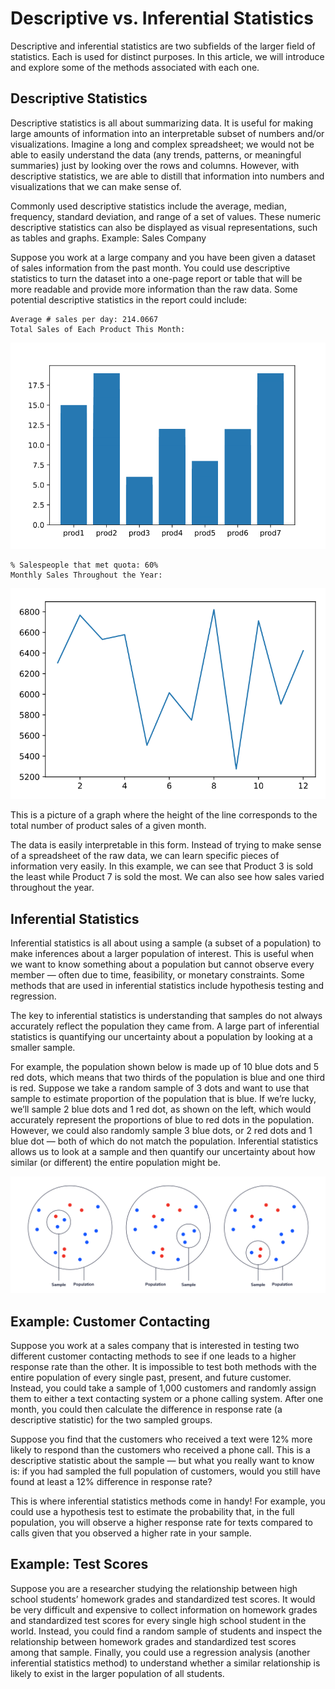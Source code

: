 # Descriptive vs. Inferential Statistics

Descriptive and inferential statistics are two subfields of the larger field of statistics. Each is used for distinct purposes. In this article, we will introduce and explore some of the methods associated with each one.

## Descriptive Statistics
Descriptive statistics is all about summarizing data. It is useful for making large amounts of information into an interpretable subset of numbers and/or visualizations. Imagine a long and complex spreadsheet; we would not be able to easily understand the data (any trends, patterns, or meaningful summaries) just by looking over the rows and columns. However, with descriptive statistics, we are able to distill that information into numbers and visualizations that we can make sense of.

Commonly used descriptive statistics include the average, median, frequency, standard deviation, and range of a set of values. These numeric descriptive statistics can also be displayed as visual representations, such as tables and graphs.
Example: Sales Company

Suppose you work at a large company and you have been given a dataset of sales information from the past month. You could use descriptive statistics to turn the dataset into a one-page report or table that will be more readable and provide more information than the raw data. Some potential descriptive statistics in the report could include:

    Average # sales per day: 214.0667 	
    Total Sales of Each Product This Month:

![bar chart](./img/bar_chart.png)

    % Salespeople that met quota: 60%
    Monthly Sales Throughout the Year:

![bar chart](./img/line_chart.png)

This is a picture of a graph where the height of the line corresponds to the total number of product sales of a given month.

The data is easily interpretable in this form. Instead of trying to make sense of a spreadsheet of the raw data, we can learn specific pieces of information very easily. In this example, we can see that Product 3 is sold the least while Product 7 is sold the most. We can also see how sales varied throughout the year.

## Inferential Statistics

Inferential statistics is all about using a sample (a subset of a population) to make inferences about a larger population of interest. This is useful when we want to know something about a population but cannot observe every member — often due to time, feasibility, or monetary constraints. Some methods that are used in inferential statistics include hypothesis testing and regression.

The key to inferential statistics is understanding that samples do not always accurately reflect the population they came from. A large part of inferential statistics is quantifying our uncertainty about a population by looking at a smaller sample.

For example, the population shown below is made up of 10 blue dots and 5 red dots, which means that two thirds of the population is blue and one third is red. Suppose we take a random sample of 3 dots and want to use that sample to estimate proportion of the population that is blue. If we’re lucky, we’ll sample 2 blue dots and 1 red dot, as shown on the left, which would accurately represent the proportions of blue to red dots in the population. However, we could also randomly sample 3 blue dots, or 2 red dots and 1 blue dot — both of which do not match the population. Inferential statistics allows us to look at a sample and then quantify our uncertainty about how similar (or different) the entire population might be.

![inferential](./img/descriptive_inferential_statistics.webp)

## Example: Customer Contacting

Suppose you work at a sales company that is interested in testing two different customer contacting methods to see if one leads to a higher response rate than the other. It is impossible to test both methods with the entire population of every single past, present, and future customer. Instead, you could take a sample of 1,000 customers and randomly assign them to either a text contacting system or a phone calling system. After one month, you could then calculate the difference in response rate (a descriptive statistic) for the two sampled groups.

Suppose you find that the customers who received a text were 12% more likely to respond than the customers who received a phone call. This is a descriptive statistic about the sample — but what you really want to know is: if you had sampled the full population of customers, would you still have found at least a 12% difference in response rate?

This is where inferential statistics methods come in handy! For example, you could use a hypothesis test to estimate the probability that, in the full population, you will observe a higher response rate for texts compared to calls given that you observed a higher rate in your sample.

## Example: Test Scores

Suppose you are a researcher studying the relationship between high school students’ homework grades and standardized test scores. It would be very difficult and expensive to collect information on homework grades and standardized test scores for every single high school student in the world. Instead, you could find a random sample of students and inspect the relationship between homework grades and standardized test scores among that sample. Finally, you could use a regression analysis (another inferential statistics method) to understand whether a similar relationship is likely to exist in the larger population of all students.

